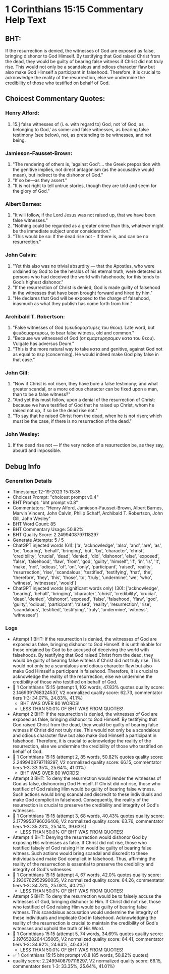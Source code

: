 # 1 Corinthians 15:15 Commentary Help Text

## BHT:
If the resurrection is denied, the witnesses of God are exposed as false, bringing dishonor to God Himself. By testifying that God raised Christ from the dead, they would be guilty of bearing false witness if Christ did not truly rise. This would not only be a scandalous and odious character flaw but also make God Himself a participant in falsehood. Therefore, it is crucial to acknowledge the reality of the resurrection, else we undermine the credibility of those who testified on behalf of God.

## Choicest Commentary Quotes:
### Henry Alford:
1.  15.] false witnesses of (i. e. with regard to) God, not ‘of God, as belonging to God,’ as some: and false witnesses, as bearing false testimony (see below), not, as pretending to be witnesses, and not being.

### Jamieson-Fausset-Brown:
1. "The rendering of others is, 'against God':... the Greek preposition with the genitive implies, not direct antagonism (as the accusative would mean), but indirect to the dishonor of God." 
2. "If so be—as they assert."
3. "It is not right to tell untrue stories, though they are told and seem for the glory of God."

### Albert Barnes:
1. "It will follow, if the Lord Jesus was not raised up, that we have been false witnesses."
2. "Nothing could be regarded as a greater crime than this, whatever might be the immediate subject under consideration."
3. "This would be so: If the dead rise not - If there is, and can be no resurrection."

### John Calvin:
1. "Yet this also was no trivial absurdity — that the Apostles, who were ordained by God to be the heralds of his eternal truth, were detected as persons who had deceived the world with falsehoods; for this tends to God’s highest dishonor."
2. "If the resurrection of Christ is denied, God is made guilty of falsehood in the witnesses that have been brought forward and hired by him."
3. "He declares that God will be exposed to the charge of falsehood, inasmuch as what they publish has come forth from him."

### Archibald T. Robertson:
1. "False witnesses of God (ψευδομαρτυρες του θεου). Late word, but ψευδομαρτυρεω, to bear false witness, old and common."
2. "Because we witnessed of God (οτ εμαρτυρησαμεν κατα του θεου). Vulgate has adversus Deum."
3. "This is the more natural way to take κατα and genitive, against God not as equal to περ (concerning). He would indeed make God play false in that case."

### John Gill:
1. "Now if Christ is not risen, they have bore a false testimony; and what greater scandal, or a more odious character can be fixed upon a man, than to be a false witness?" 
2. "And yet this must follow, upon a denial of the resurrection of Christ: because we have testified of God that he raised up Christ, whom he raised not up, if so be the dead rise not."
3. "To say that he raised Christ from the dead, when he is not risen; which must be the case, if there is no resurrection of the dead."

### John Wesley:
1. If the dead rise not — If the very notion of a resurrection be, as they say, absurd and impossible.



## Debug Info
### Generation Details
- Timestamp: 12-19-2023 15:13:35
- Choicest Prompt: "choicest prompt v0.4"
- BHT Prompt: "bht prompt v0.8"
- Commentators: "Henry Alford, Jamieson-Fausset-Brown, Albert Barnes, Marvin Vincent, John Calvin, Philip Schaff, Archibald T. Robertson, John Gill, John Wesley"
- BHT Word Count: 85
- BHT Commentary Usage: 50.82%
- BHT Quality Score: 2.2499408797118297
- Generate Attempts: 5 / 5
- ChatGPT injected words (61):
	['a', 'acknowledge', 'also', 'and', 'are', 'as', 'be', 'bearing', 'behalf', 'bringing', 'but', 'by', 'character', 'christ', 'credibility', 'crucial', 'dead', 'denied', 'did', 'dishonor', 'else', 'exposed', 'false', 'falsehood', 'flaw', 'from', 'god', 'guilty', 'himself', 'if', 'in', 'is', 'it', 'make', 'not', 'odious', 'of', 'on', 'only', 'participant', 'raised', 'reality', 'resurrection', 'rise', 'scandalous', 'testified', 'testifying', 'that', 'the', 'therefore', 'they', 'this', 'those', 'to', 'truly', 'undermine', 'we', 'who', 'witness', 'witnesses', 'would']
- ChatGPT injected words (significant words only) (30):
	['acknowledge', 'bearing', 'behalf', 'bringing', 'character', 'christ', 'credibility', 'crucial', 'dead', 'denied', 'dishonor', 'exposed', 'false', 'falsehood', 'flaw', 'god', 'guilty', 'odious', 'participant', 'raised', 'reality', 'resurrection', 'rise', 'scandalous', 'testified', 'testifying', 'truly', 'undermine', 'witness', 'witnesses']

### Logs
- Attempt 1 BHT: If the resurrection is denied, the witnesses of God are exposed as false, bringing dishonor to God Himself. It is unthinkable for those ordained by God to be accused of deceiving the world with falsehoods. By testifying that God raised Christ from the dead, they would be guilty of bearing false witness if Christ did not truly rise. This would not only be a scandalous and odious character flaw but also make God Himself a participant in falsehood. Therefore, it is crucial to acknowledge the reality of the resurrection, else we undermine the credibility of those who testified on behalf of God.
- 🔄 1 Corinthians 15:15 (attempt 1, 102 words, 47.83% quotes quality score: 2.1469391768324537, V2 normalized quality score: 62.73, commentator tiers 1-3: 34.07%, 24.83%, 41.1%) 
	- BHT WAS OVER 80 WORDS! 
	- LESS THAN 50.0% OF BHT WAS FROM QUOTES!
- Attempt 2 BHT: If the resurrection is denied, the witnesses of God are exposed as false, bringing dishonor to God Himself. By testifying that God raised Christ from the dead, they would be guilty of bearing false witness if Christ did not truly rise. This would not only be a scandalous and odious character flaw but also make God Himself a participant in falsehood. Therefore, it is crucial to acknowledge the reality of the resurrection, else we undermine the credibility of those who testified on behalf of God.
- 🔄 1 Corinthians 15:15 (attempt 2, 85 words, 50.82% quotes quality score: 2.2499408797118297, V2 normalized quality score: 66.15, commentator tiers 1-3: 33.35%, 25.64%, 41.01%) 
	- BHT WAS OVER 80 WORDS!
- Attempt 3 BHT: To deny the resurrection would render the witnesses of God as false, dishonoring God Himself. If Christ did not rise, those who testified of God raising Him would be guilty of bearing false witness. Such actions would bring scandal and discredit to these individuals and make God complicit in falsehood. Consequently, the reality of the resurrection is crucial to preserve the credibility and integrity of God's witnesses.
- 🔄 1 Corinthians 15:15 (attempt 3, 68 words, 40.43% quotes quality score: 2.1779953796026406, V2 normalized quality score: 63.76, commentator tiers 1-3: 35.23%, 25.14%, 39.63%) 
	- LESS THAN 50.0% OF BHT WAS FROM QUOTES!
- Attempt 4 BHT: Denying the resurrection would dishonor God by exposing His witnesses as false. If Christ did not rise, those who testified falsely of God raising Him would be guilty of bearing false witness. Such actions would bring scandal and discredit to these individuals and make God complicit in falsehood. Thus, affirming the reality of the resurrection is essential to preserve the credibility and integrity of God's witnesses.
- 🔄 1 Corinthians 15:15 (attempt 4, 67 words, 42.0% quotes quality score: 2.1930762952990035, V2 normalized quality score: 64.26, commentator tiers 1-3: 34.73%, 25.08%, 40.2%) 
	- LESS THAN 50.0% OF BHT WAS FROM QUOTES!
- Attempt 5 BHT: To deny the resurrection would be to falsely accuse the witnesses of God, bringing dishonor to Him. If Christ did not rise, those who testified of God raising Him would be guilty of bearing false witness. This scandalous accusation would undermine the integrity of these individuals and implicate God in falsehood. Acknowledging the reality of the resurrection is crucial to maintain the credibility of God's witnesses and uphold the truth of His Word.
- 🔄 1 Corinthians 15:15 (attempt 5, 74 words, 34.69% quotes quality score: 2.1976528264435005, V2 normalized quality score: 64.41, commentator tiers 1-3: 34.92%, 24.64%, 40.43%) 
	- LESS THAN 50.0% OF BHT WAS FROM QUOTES!
- ✅ 1 Corinthians 15:15 bht prompt v0.8 (85 words, 50.82% quotes)
- quality score: 2.2499408797118297, V2 normalized quality score: 66.15, commentator tiers 1-3: 33.35%, 25.64%, 41.01%)